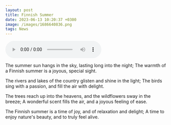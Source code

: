 ```yaml
--- 
layout: post 
title: Finnish Summer
date: 2023-06-13 10:20:37 +0300 
image: /images/1686640836.png
tags: News 
--- 
```


<audio controls>
        <source src="/audios/1686640836.mp3" type="audio/mpeg">
        Your browser does not support the audio element.
      </audio>

The summer sun hangs in the sky,    lasting long into the night;    The warmth of a Finnish summer    is a joyous, special sight.

The rivers and lakes of the country    glisten and shine in the light;    The birds sing with a passion,    and fill the air with delight.

The trees reach up into the heavens,    and the wildflowers sway in the breeze;    A wonderful scent fills the air,    and a joyous feeling of ease.

The Finnish summer is a time of joy,    and of relaxation and delight;    A time to enjoy nature's beauty,    and to truly feel alive.
